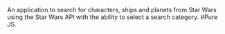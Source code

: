 An application to search for characters, ships and planets from Star Wars using
the Star Wars API with the ability to select a search category.
#Pure JS.
